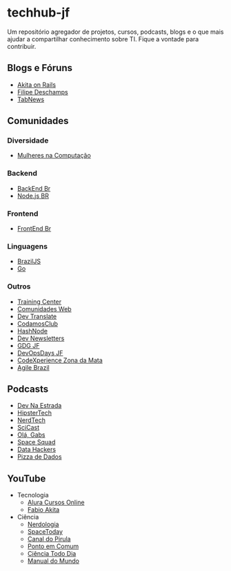 # techhub-jf
Um repositório agregador de projetos, cursos, podcasts, blogs e o que mais ajudar a compartilhar conhecimento sobre TI.
Fique a vontade para contribuir. 

## Blogs e Fóruns

- [Akita on Rails](http://www.akitaonrails.com/)
- [Filipe Deschamps](https://www.filipedeschamps.com.br/)
- [TabNews](https://www.tabnews.com.br/)

## Comunidades

### Diversidade
- [Mulheres na Computação](https://mulheresnacomputacao.com/)

### Backend
- [BackEnd Br](https://github.com/backend-br)
- [Node.js BR](https://nodebr.org)

### Frontend
- [FrontEnd Br](https://github.com/frontendbr)

### Linguagens
- [BrazilJS](https://braziljs.org/)
- [Go](https://gophers.slack.com)

### Outros
- [Training Center](https://github.com/training-center)
- [Comunidades Web](https://github.com/brasil-php/comunidades)
- [Dev Translate](https://github.com/devtranslate)
- [CodamosClub](https://www.codamos.club/)
- [HashNode](https://hashnode.com/)
- [Dev Newsletters](https://devnewsletters.github.io/)
- [GDG JF](https://gdg.community.dev/gdg-juiz-de-fora/)
- [DevOpsDays JF](https://devopsdays.org/juiz-de-fora)
- [CodeXperience Zona da Mata](https://codexperience.com.br/)
- [Agile Brazil](http://agilebrazil.com/)

## Podcasts

- [Dev Na Estrada](https://devnaestrada.com.br/)
- [HipsterTech](https://hipsters.tech/)
- [NerdTech](https://www.alura.com.br/podcast-nerdtech)
- [SciCast](http://www.deviante.com.br/podcasts/scicast/)
- [Olá, Gabs](https://www.gabsferreira.com.br/podcast)
- [Space Squad](https://open.spotify.com/show/5TvGqomzjc81obDK7iNiTu)
- [Data Hackers](https://open.spotify.com/show/1oMIHOXsrLFENAeM743g93?si=366c3575cbe34132)
- [Pizza de Dados](https://open.spotify.com/episode/1pzCoT2jpZBxZY7lU1TC3Z?si=55a225e3d241404e)
## YouTube

- Tecnologia
  - [Alura Cursos Online](https://www.youtube.com/user/aluracursosonline/videos)
  - [Fabio Akita](https://www.youtube.com/channel/UCib793mnUOhWymCh2VJKplQ)
- Ciência
  - [Nerdologia](https://www.youtube.com/channel/UClu474HMt895mVxZdlIHXEA)
  - [SpaceToday](https://www.youtube.com/channel/UC_Fk7hHbl7vv_7K8tYqJd5A)
  - [Canal do Pirula](https://www.youtube.com/user/Pirulla25)
  - [Ponto em Comum](https://www.youtube.com/channel/UCGo3vjM2Ll3XujL-zYT5SMg)
  - [Ciência Todo Dia](https://www.youtube.com/user/CienciaTodoDia)
  - [Manual do Mundo](https://www.youtube.com/user/iberethenorio)
